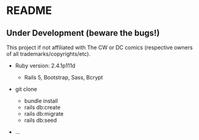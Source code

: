 # README


## Under Development (beware the bugs!)

This project if not affiliated with The CW or DC comics (respective owners of all trademarks/copyrights/etc).
* Ruby version: 2.4.1p111d
	* Rails 5, Bootstrap, Sass, Bcrypt

* git clone
	* bundle install
	* rails db:create
	* rails db:migrate
	* rails db:seed

* ...
